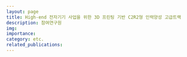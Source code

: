 ```yaml
---
layout: page
title: High-end 전자기기 사업을 위한 3D 프린팅 기반 C2R2형 인력양성 고급트랙
description: 참여연구원
img: 
importance: 
category: etc.
related_publications:
---
```


